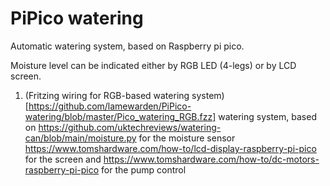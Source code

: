 # PiPico watering
Automatic watering system, based on Raspberry pi pico.

Moisture level can be indicated either by RGB LED (4-legs) or by LCD screen.

1. (Fritzing wiring for RGB-based watering system)[https://github.com/lamewarden/PiPico-watering/blob/master/Pico_watering_RGB.fzz]
watering system, based on https://github.com/uktechreviews/watering-can/blob/main/moisture.py for the moisture sensor https://www.tomshardware.com/how-to/lcd-display-raspberry-pi-pico for the screen and https://www.tomshardware.com/how-to/dc-motors-raspberry-pi-pico for the pump control
